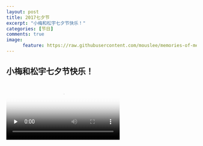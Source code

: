 ```yaml
---
layout: post
title: 2017七夕节
excerpt: "小梅和松宇七夕节快乐！"
categories: [节日]
comments: true
image:
      feature: https://raw.githubusercontent.com/mouslee/memories-of-meiyu/gh-pages/assets/2017-08-28-qixi-festival/00.JPG
---
```


## 小梅和松宇七夕节快乐！

<video id="video" controls="" preload="none" poster="{{ site.url }}/assets/2017-08-28-qixi-festival/01.jpg">
      <source id="mp4" src="{{ site.url }}/assets/2017-08-28-qixi-festival/the-memory-of-meiyu.mp4" type="video/mp4">
      <p>Your user agent does not support the HTML5 Video element.</p>
</video>
